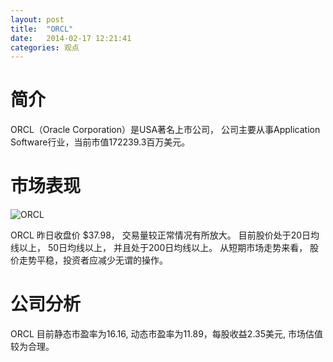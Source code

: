 ```yaml
---
layout: post
title:  "ORCL"
date:   2014-02-17 12:21:41
categories: 观点
---
```


# 简介
ORCL（Oracle Corporation）是USA著名上市公司，
公司主要从事Application Software行业，当前市值172239.3百万美元。

# 市场表现

![ORCL](http://finviz.com/chart.ashx?t=ORCL&ty=c&ta=1&p=d&s=l)

ORCL 昨日收盘价 $37.98，
交易量较正常情况有所放大。
目前股价处于20日均线以上，
50日均线以上，
并且处于200日均线以上。
从短期市场走势来看，
股价走势平稳，投资者应减少无谓的操作。

# 公司分析
ORCL 目前静态市盈率为16.16, 动态市盈率为11.89，每股收益2.35美元,
市场估值较为合理。
